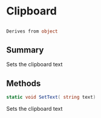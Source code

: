 # Clipboard

## 
```c#
Derives from object
```

## Summary

Sets the clipboard text
## Methods

```c#
static void SetText( string text) 
```
Sets the clipboard text
